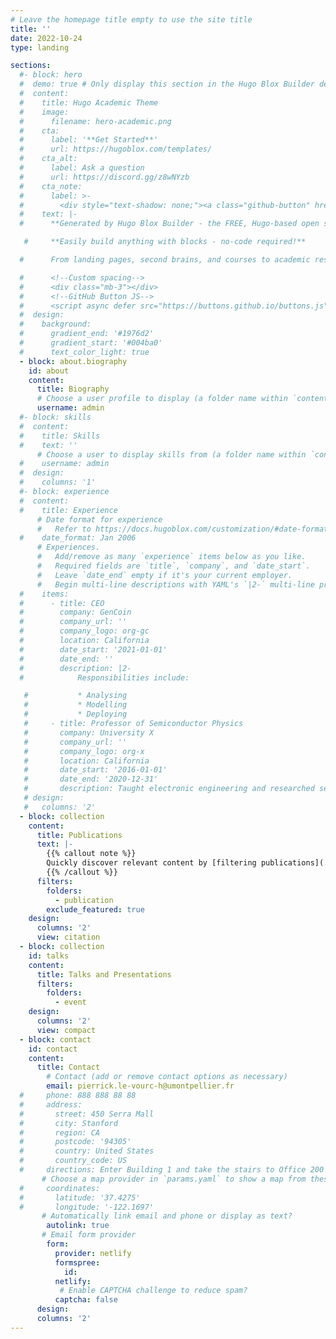 ```yaml
---
# Leave the homepage title empty to use the site title
title: ''
date: 2022-10-24
type: landing

sections:
  #- block: hero
  #  demo: true # Only display this section in the Hugo Blox Builder demo site
  #  content:
  #    title: Hugo Academic Theme
  #    image:
  #      filename: hero-academic.png
  #    cta:
  #      label: '**Get Started**'
  #      url: https://hugoblox.com/templates/
  #    cta_alt:
  #      label: Ask a question
  #      url: https://discord.gg/z8wNYzb
  #    cta_note:
  #      label: >-
  #        <div style="text-shadow: none;"><a class="github-button" href="https://github.com/HugoBlox/hugo-blox-builder" data-icon="octicon-star" data-size="large" data-show-count="true" aria-label="Star">Star Hugo Blox Builder</a></div><div style="text-shadow: none;"><a class="github-button" href="https://github.com/HugoBlox/theme-academic-cv" data-icon="octicon-star" data-size="large" data-show-count="true" aria-label="Star">Star the Academic template</a></div>
  #    text: |-
  #      **Generated by Hugo Blox Builder - the FREE, Hugo-based open source website builder trusted by 500,000+ sites.**

   #     **Easily build anything with blocks - no-code required!**

  #      From landing pages, second brains, and courses to academic resumés, conferences, and tech blogs.

  #      <!--Custom spacing-->
  #      <div class="mb-3"></div>
  #      <!--GitHub Button JS-->
  #      <script async defer src="https://buttons.github.io/buttons.js"></script>
  #  design:
  #    background:
  #      gradient_end: '#1976d2'
  #      gradient_start: '#004ba0'
  #      text_color_light: true
  - block: about.biography
    id: about
    content:
      title: Biography
      # Choose a user profile to display (a folder name within `content/authors/`)
      username: admin
  #- block: skills
  #  content:
  #    title: Skills
  #    text: ''
      # Choose a user to display skills from (a folder name within `content/authors/`)
  #    username: admin
  #  design:
  #    columns: '1'
  #- block: experience
  #  content:
  #    title: Experience
      # Date format for experience
      #   Refer to https://docs.hugoblox.com/customization/#date-format
  #    date_format: Jan 2006
      # Experiences.
      #   Add/remove as many `experience` items below as you like.
      #   Required fields are `title`, `company`, and `date_start`.
      #   Leave `date_end` empty if it's your current employer.
      #   Begin multi-line descriptions with YAML's `|2-` multi-line prefix.
  #    items:
  #      - title: CEO
  #        company: GenCoin
  #        company_url: ''
  #        company_logo: org-gc
  #        location: California
  #        date_start: '2021-01-01'
  #        date_end: ''
  #        description: |2-
  #            Responsibilities include:

   #           * Analysing
   #           * Modelling
   #           * Deploying
   #     - title: Professor of Semiconductor Physics
   #       company: University X
   #       company_url: ''
   #       company_logo: org-x
   #       location: California
   #       date_start: '2016-01-01'
   #       date_end: '2020-12-31'
   #       description: Taught electronic engineering and researched semiconductor physics.
   # design:
   #   columns: '2'
  - block: collection
    content:
      title: Publications
      text: |-
        {{% callout note %}}
        Quickly discover relevant content by [filtering publications](./publication/).
        {{% /callout %}}
      filters:
        folders:
          - publication
        exclude_featured: true
    design:
      columns: '2'
      view: citation
  - block: collection
    id: talks
    content:
      title: Talks and Presentations
      filters:
        folders:
          - event
    design:
      columns: '2'
      view: compact      
  - block: contact
    id: contact
    content:
      title: Contact
        # Contact (add or remove contact options as necessary)
        email: pierrick.le-vourc-h@umontpellier.fr
  #     phone: 888 888 88 88
  #     address:
  #       street: 450 Serra Mall
  #       city: Stanford
  #       region: CA
  #       postcode: '94305'
  #       country: United States
  #       country_code: US
  #     directions: Enter Building 1 and take the stairs to Office 200 on Floor 2
       # Choose a map provider in `params.yaml` to show a map from these coordinates
  #     coordinates:
  #       latitude: '37.4275'
  #       longitude: '-122.1697'  
       # Automatically link email and phone or display as text?
        autolink: true
       # Email form provider
        form:
          provider: netlify
          formspree:
            id:
          netlify:
           # Enable CAPTCHA challenge to reduce spam?
          captcha: false
      design:
      columns: '2'
---
```


